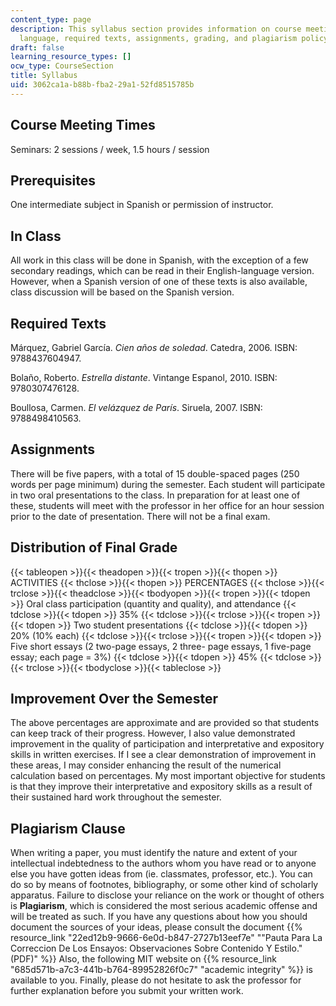 ```yaml
---
content_type: page
description: This syllabus section provides information on course meeting times, prerequisites,
  language, required texts, assignments, grading, and plagiarism policy.
draft: false
learning_resource_types: []
ocw_type: CourseSection
title: Syllabus
uid: 3062ca1a-b88b-fba2-29a1-52fd8515785b
---
```

## Course Meeting Times

Seminars: 2 sessions / week, 1.5 hours / session

## Prerequisites

One intermediate subject in Spanish or permission of instructor.

## In Class

All work in this class will be done in Spanish, with the exception of a few secondary readings, which can be read in their English-language version. However, when a Spanish version of one of these texts is also available, class discussion will be based on the Spanish version.

## Required Texts

Márquez, Gabriel García. *Cien años de soledad*. Catedra, 2006. ISBN: 9788437604947.

Bolaño, Roberto. *Estrella distante*. Vintange Espanol, 2010. ISBN: 9780307476128.

Boullosa, Carmen. *El velázquez de París*. Siruela, 2007. ISBN: 9788498410563.

## Assignments

There will be five papers, with a total of 15 double-spaced pages (250 words per page minimum) during the semester. Each student will participate in two oral presentations to the class. In preparation for at least one of these, students will meet with the professor in her office for an hour session prior to the date of presentation. There will not be a final exam.

## Distribution of Final Grade

{{< tableopen >}}{{< theadopen >}}{{< tropen >}}{{< thopen >}}
ACTIVITIES
{{< thclose >}}{{< thopen >}}
PERCENTAGES
{{< thclose >}}{{< trclose >}}{{< theadclose >}}{{< tbodyopen >}}{{< tropen >}}{{< tdopen >}}
Oral class participation (quantity and quality), and attendance
{{< tdclose >}}{{< tdopen >}}
35%
{{< tdclose >}}{{< trclose >}}{{< tropen >}}{{< tdopen >}}
Two student presentations
{{< tdclose >}}{{< tdopen >}}
20% (10% each)
{{< tdclose >}}{{< trclose >}}{{< tropen >}}{{< tdopen >}}
Five short essays (2 two-page essays, 2 three- page essays, 1 five-page essay; each page = 3%)
{{< tdclose >}}{{< tdopen >}}
45%
{{< tdclose >}}{{< trclose >}}{{< tbodyclose >}}{{< tableclose >}}

## Improvement Over the Semester

The above percentages are approximate and are provided so that students can keep track of their progress. However, I also value demonstrated improvement in the quality of participation and interpretative and expository skills in written exercises. If I see a clear demonstration of improvement in these areas, I may consider enhancing the result of the numerical calculation based on percentages. My most important objective for students is that they improve their interpretative and expository skills as a result of their sustained hard work throughout the semester.

## Plagiarism Clause

When writing a paper, you must identify the nature and extent of your intellectual indebtedness to the authors whom you have read or to anyone else you have gotten ideas from (ie. classmates, professor, etc.). You can do so by means of footnotes, bibliography, or some other kind of scholarly apparatus. Failure to disclose your reliance on the work or thought of others is **Plagiarism**, which is considered the most serious academic offense and will be treated as such. If you have any questions about how you should document the sources of your ideas, please consult the document {{% resource_link "22ed12b9-9666-6e0d-b847-2727b13eef7e" "\"Pauta Para La Correccion De Los Ensayos: Observaciones Sobre Contenido Y Estilo.\" (PDF)" %}} Also, the following MIT website on {{% resource_link "685d571b-a7c3-441b-b764-89952826f0c7" "academic integrity" %}} is available to you. Finally, please do not hesitate to ask the professor for further explanation before you submit your written work.